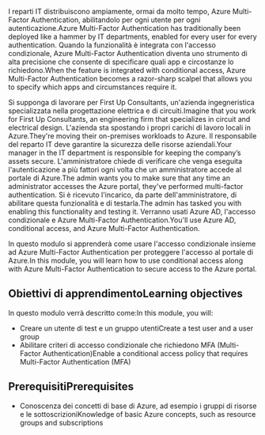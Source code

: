 <span data-ttu-id="65aac-101">I reparti IT distribuiscono ampiamente, ormai da molto tempo, Azure Multi-Factor Authentication, abilitandolo per ogni utente per ogni autenticazione.</span><span class="sxs-lookup"><span data-stu-id="65aac-101">Azure Multi-Factor Authentication has traditionally been deployed like a hammer by IT departments, enabled for every user for every authentication.</span></span> <span data-ttu-id="65aac-102">Quando la funzionalità è integrata con l'accesso condizionale, Azure Multi-Factor Authentication diventa uno strumento di alta precisione che consente di specificare quali app e circostanze lo richiedono.</span><span class="sxs-lookup"><span data-stu-id="65aac-102">When the feature is integrated with conditional access, Azure Multi-Factor Authentication becomes a razor-sharp scalpel that allows you to specify which apps and circumstances require it.</span></span>

<span data-ttu-id="65aac-103">Si supponga di lavorare per First Up Consultants, un'azienda ingegneristica specializzata nella progettazione elettrica e di circuiti.</span><span class="sxs-lookup"><span data-stu-id="65aac-103">Imagine that you work for First Up Consultants, an engineering firm that specializes in circuit and electrical design.</span></span> <span data-ttu-id="65aac-104">L'azienda sta spostando i propri carichi di lavoro locali in Azure.</span><span class="sxs-lookup"><span data-stu-id="65aac-104">They're moving their on-premises workloads to Azure.</span></span> <span data-ttu-id="65aac-105">Il responsabile del reparto IT deve garantire la sicurezza delle risorse aziendali.</span><span class="sxs-lookup"><span data-stu-id="65aac-105">Your manager in the IT department is responsible for keeping the company’s assets secure.</span></span> <span data-ttu-id="65aac-106">L'amministratore chiede di verificare che venga eseguita l'autenticazione a più fattori ogni volta che un amministratore accede al portale di Azure.</span><span class="sxs-lookup"><span data-stu-id="65aac-106">The admin wants you to make sure that any time an administrator accesses the Azure portal, they've performed multi-factor authentication.</span></span> <span data-ttu-id="65aac-107">Si è ricevuto l'incarico, da parte dell'amministratore, di abilitare questa funzionalità e di testarla.</span><span class="sxs-lookup"><span data-stu-id="65aac-107">The admin has tasked you with enabling this functionality and testing it.</span></span> <span data-ttu-id="65aac-108">Verranno usati Azure AD, l'accesso condizionale e Azure Multi-Factor Authentication.</span><span class="sxs-lookup"><span data-stu-id="65aac-108">You'll use Azure AD, conditional access, and Azure Multi-Factor Authentication.</span></span>

<span data-ttu-id="65aac-109">In questo modulo si apprenderà come usare l'accesso condizionale insieme ad Azure Multi-Factor Authentication per proteggere l'accesso al portale di Azure.</span><span class="sxs-lookup"><span data-stu-id="65aac-109">In this module, you will learn how to use conditional access along with Azure Multi-Factor Authentication to secure access to the Azure portal.</span></span>

## <a name="learning-objectives"></a><span data-ttu-id="65aac-110">Obiettivi di apprendimento</span><span class="sxs-lookup"><span data-stu-id="65aac-110">Learning objectives</span></span>

<span data-ttu-id="65aac-111">In questo modulo verrà descritto come:</span><span class="sxs-lookup"><span data-stu-id="65aac-111">In this module, you will:</span></span>

- <span data-ttu-id="65aac-112">Creare un utente di test e un gruppo utenti</span><span class="sxs-lookup"><span data-stu-id="65aac-112">Create a test user and a user group</span></span>
- <span data-ttu-id="65aac-113">Abilitare criteri di accesso condizionale che richiedono MFA (Multi-Factor Authentication)</span><span class="sxs-lookup"><span data-stu-id="65aac-113">Enable a conditional access policy that requires Multi-Factor Authentication (MFA)</span></span>

## <a name="prerequisites"></a><span data-ttu-id="65aac-114">Prerequisiti</span><span class="sxs-lookup"><span data-stu-id="65aac-114">Prerequisites</span></span>  

- <span data-ttu-id="65aac-115">Conoscenza dei concetti di base di Azure, ad esempio i gruppi di risorse e le sottoscrizioni</span><span class="sxs-lookup"><span data-stu-id="65aac-115">Knowledge of basic Azure concepts, such as resource groups and subscriptions</span></span>